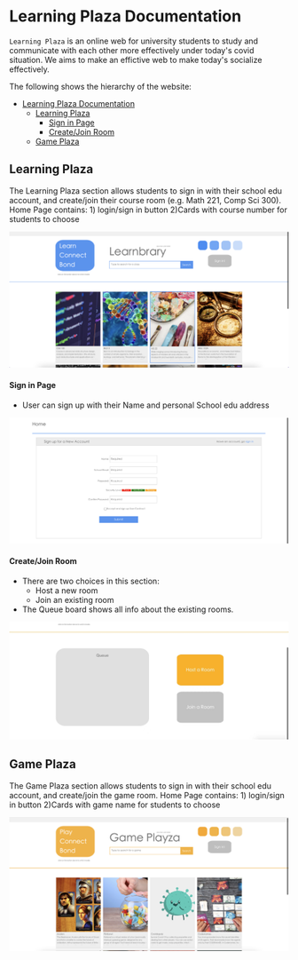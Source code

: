 # Learning Plaza Documentation
`Learning Plaza` is an online web for university students to study and communicate with each other more effectively under today's covid situation.
We aims to make an effictive web to make today's socialize effectively.


The following shows the hierarchy of the website:
- [Learning Plaza Documentation](#learning-plaza-documentation)
  - [Learning Plaza](#learning-plaza)
      - [Sign in Page](#sign-in-page)
      - [Create/Join Room](#createjoin-room)
  - [Game Plaza](#game-plaza)




## Learning Plaza
The Learning Plaza section allows students to sign in with their school edu account, and create/join their course room (e.g. Math 221, Comp Sci 300). Home Page contains: 1) login/sign in button 2)Cards with course number for students to choose 

![Website Home Page](assets/LearningPlaza.png)

#### Sign in Page
* User can sign up with their Name and personal School edu address 

![Website Home Page](assets/SignUp.png)


#### Create/Join Room
* There are two choices in this section: 
    * Host a new room
    * Join an existing room
* The Queue board shows all info about the existing rooms.

![Website Home Page](assets/CreateJoin-room.png)   
                                                             



## Game Plaza
The Game Plaza section allows students to sign in with their school edu account, and create/join the game room. Home Page contains: 1) login/sign in button 2)Cards with game name for students to choose 

![Website Home Page](assets/gameplaza.png)

